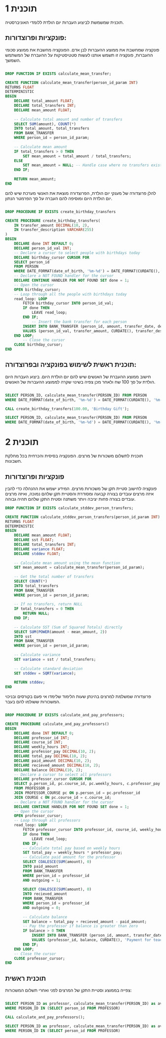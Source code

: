 
# תוכנית 1

תוכנית שמשמשת לביצוע העברות יום הולדת ללומדי האוניברסטיה.

## פונקציות ופרוצדורות: 

פונקציה שמחשבת את ממוצע ההעברות לבן אדם. 
הפונקציה מחשבת את ממוצע סכומי ההעברות, פונקציה זו תשמש אותנו לעשות סטטיסטיקות על ההעברת של המשתמש השמשך.

```sql 

DROP FUNCTION IF EXISTS calculate_mean_transfer;

CREATE FUNCTION calculate_mean_transfer(person_id_param INT)
RETURNS FLOAT
DETERMINISTIC
BEGIN
    DECLARE total_amount FLOAT;
    DECLARE total_transfers INT;
    DECLARE mean_amount FLOAT;
    
    -- Calculate total amount and number of transfers
    SELECT SUM(amount), COUNT(*)
    INTO total_amount, total_transfers
    FROM BANK_TRANSFER
    WHERE person_id = person_id_param;
    
    -- Calculate mean amount
    IF total_transfers > 0 THEN
        SET mean_amount = total_amount / total_transfers;
    ELSE
        SET mean_amount = NULL; -- Handle case where no transfers exist
    END IF;
    
    RETURN mean_amount;
END
```


להלן פרוצדורה של מענקי יום הולדת, הפרוצדורה מוצאת את האנשי מערכת שיש להם יום הולדת היום ומוסיפה להם העברה על סך הפרמטר הנתון.
```sql

DROP PROCEDURE IF EXISTS create_birthday_transfers

CREATE PROCEDURE create_birthday_transfers(
    IN transfer_amount DECIMAL(10, 2),
    IN transfer_description VARCHAR(255)
)
BEGIN
    DECLARE done INT DEFAULT 0;
    DECLARE person_id_val INT;
    -- Declare a cursor to select people with birthdays today
    DECLARE birthday_cursor CURSOR FOR
    SELECT person_id
    FROM PERSON
    WHERE DATE_FORMAT(date_of_birth, '%m-%d') = DATE_FORMAT(CURDATE(), '%m-%d');
    -- Declare a NOT FOUND handler for the cursor
    DECLARE CONTINUE HANDLER FOR NOT FOUND SET done = 1;
    -- Open the cursor
    OPEN birthday_cursor;
    -- Loop through all the people with birthdays today
    read_loop: LOOP
        FETCH birthday_cursor INTO person_id_val;
        IF done THEN
            LEAVE read_loop;
        END IF;
            -- Insert the bank transfer for each person
        INSERT INTO BANK_TRANSFER (person_id, amount, transfer_date, description, outgoing)
        VALUES (person_id_val, transfer_amount, CURDATE(), transfer_description, 1);
    END LOOP;
        -- Close the cursor
    CLOSE birthday_cursor;
END

```

## תוכנית ראשית לשימוש בפונקציה ובפרוצדורה:


חישוב ממוצע ההעברת של האנשים שיש להם יום הולדת היום. 
ביצוע העברות היום הולדת על סך 100 שח 
ולאחר מכן צפיה בשינוי שקרה לממוצע ההעברות של האנשים.

```sql

SELECT PERSON_ID, calculate_mean_transfer(PERSON_ID) FROM PERSON
WHERE DATE_FORMAT(date_of_birth, '%m-%d') = DATE_FORMAT(CURDATE(), '%m-%d');

CALL create_birthday_transfers(100.00, 'Birthday Gift');

SELECT PERSON_ID, calculate_mean_transfer(PERSON_ID) FROM PERSON
WHERE DATE_FORMAT(date_of_birth, '%m-%d') = DATE_FORMAT(CURDATE(), '%m-%d')
```

# תוכנית 2

תוכנית לתשלום משכורות של מרצים. הפונקציה בסיסית והכרחית בכל מחלקת חשבונות.

## פונקציות ופרוצדורות

פונקציה לחישוב סטיית תקן של משכורות מרצים.
המידע ישמש את ההנהלה כדי להבין איזה מרצים עובדים בצורה קבועה ומסודרת והסטיית תקן שלהם נמוכה, ואיזה מרצים עובדים בצורה פחות יציבה ויותר משתנה וסטית התקן שלהם תהיה גבוהה. 


```sql
DROP FUNCTION IF EXISTS calculate_stddev_person_transfers;

CREATE FUNCTION calculate_stddev_person_transfers(person_id_param INT)
RETURNS FLOAT
DETERMINISTIC
BEGIN
    DECLARE mean_amount FLOAT;
    DECLARE sst FLOAT;
    DECLARE total_transfers INT;
    DECLARE variance FLOAT;
    DECLARE stddev FLOAT;
    
    -- Calculate mean amount using the mean function
    SET mean_amount = calculate_mean_transfer(person_id_param);
    
    -- Get the total number of transfers
    SELECT COUNT(*)
    INTO total_transfers
    FROM BANK_TRANSFER
    WHERE person_id = person_id_param;
    
    -- If no transfers, return NULL
    IF total_transfers = 0 THEN
        RETURN NULL;
    END IF;
    
    -- Calculate SST (Sum of Squared Totals) directly
    SELECT SUM(POWER(amount - mean_amount, 2))
    INTO sst
    FROM BANK_TRANSFER
    WHERE person_id = person_id_param;
    
    -- Calculate variance
    SET variance = sst / total_transfers;
    
    -- Calculate standard deviation
    SET stddev = SQRT(variance);
    
    RETURN stddev;
END

```

פרוצדורה שמשלמת למרצים בהינתן שעות הלימוד שלימדו אי פעם בקורסים ובניכוי המשכורות ששולמו להם בעבר. 


```sql

DROP PROCEDURE IF EXISTS calculate_and_pay_professors;

CREATE PROCEDURE calculate_and_pay_professors()
BEGIN
    DECLARE done INT DEFAULT 0;
    DECLARE professor_id INT;
    DECLARE course_id INT;
    DECLARE weekly_hours INT;
    DECLARE professor_pay DECIMAL(10, 2);
    DECLARE total_pay DECIMAL(10, 2);
    DECLARE paid_amount DECIMAL(10, 2);
    DECLARE recieved_amount DECIMAL(10, 2);
    DECLARE balance DECIMAL(10, 2);
    -- Declare a cursor to select all professors
    DECLARE professor_cursor CURSOR FOR
    SELECT p.person_id, pc.course_id, pc.weekly_hours, c.professor_pay
    FROM PROFESSOR p
    JOIN PROFESSOR_COURSE pc ON p.person_id = pc.professor_id
    JOIN COURSE c ON pc.course_id = c.course_id;
    -- Declare a NOT FOUND handler for the cursor
    DECLARE CONTINUE HANDLER FOR NOT FOUND SET done = 1;
    -- Open the cursor
    OPEN professor_cursor;
    -- Loop through all professors
    read_loop: LOOP
        FETCH professor_cursor INTO professor_id, course_id, weekly_hours, professor_pay;
        IF done THEN
            LEAVE read_loop;
        END IF;
        -- Calculate total pay based on weekly hours
        SET total_pay = weekly_hours * professor_pay;
        -- Calculate paid amount for the professor
        SELECT COALESCE(SUM(amount), 0)
        INTO paid_amount
        FROM BANK_TRANSFER
        WHERE person_id = professor_id
        AND outgoing = 1;
        
        SELECT COALESCE(SUM(amount), 0)
        INTO recieved_amount
        FROM BANK_TRANSFER
        WHERE person_id = professor_id
        AND outgoing = 0;
        
        -- Calculate balance
        SET balance = total_pay + recieved_amount - paid_amount;
        -- Pay the professor if balance is greater than zero
        IF balance > 0 THEN
            INSERT INTO BANK_TRANSFER (person_id, amount, transfer_date, description, outgoing)
            VALUES (professor_id, balance, CURDATE(), 'Payment for teaching course', 1);
        END IF;
    END LOOP;
    -- Close the cursor
    CLOSE professor_cursor;
END

```

## תוכנית ראשית
צפייה בממוצע וסטיית התקן של המרצים לפני ואחרי תשלום המשכורות:
```sql

SELECT PERSON_ID as professor, calculate_mean_transfer(PERSON_ID) as avarage, calculate_stddev_person_transfers(PERSON_ID) as deviation FROM PERSON
WHERE PERSON_ID IN (SELECT person_id FROM PROFESSOR)

CALL calculate_and_pay_professors();

SELECT PERSON_ID as professor, calculate_mean_transfer(PERSON_ID) as avarage, calculate_stddev_person_transfers(PERSON_ID) as deviation FROM PERSON
WHERE PERSON_ID IN (SELECT person_id FROM PROFESSOR)
```